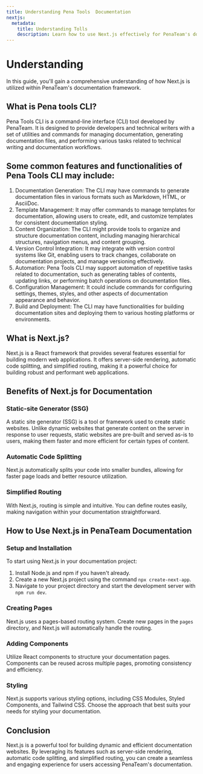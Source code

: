 ```yaml
---
title: Understanding Pena Tools  Documentation
nextjs:
  metadata:
    title: Understanding Tolls
    description: Learn how to use Next.js effectively for PenaTeam's documentation.
---
```


# Understanding

In this guide, you'll gain a comprehensive understanding of how Next.js is utilized within PenaTeam's documentation framework.

## What is Pena tools CLI?

Pena Tools CLI is a command-line interface (CLI) tool developed by PenaTeam. It is designed to provide developers and technical writers with a set of utilities and commands for managing documentation, generating documentation files, and performing various tasks related to technical writing and documentation workflows.

## Some common features and functionalities of Pena Tools CLI may include:
1. Documentation Generation: The CLI may have commands to generate documentation files in various formats such as Markdown, HTML, or AsciiDoc.
2. Template Management: It may offer commands to manage templates for documentation, allowing users to create, edit, and customize templates for consistent documentation styling.
3. Content Organization: The CLI might provide tools to organize and structure documentation content, including managing hierarchical structures, navigation menus, and content grouping.
4. Version Control Integration: It may integrate with version control systems like Git, enabling users to track changes, collaborate on documentation projects, and manage versioning effectively.
5. Automation: Pena Tools CLI may support automation of repetitive tasks related to documentation, such as generating tables of contents, updating links, or performing batch operations on documentation files.
6. Configuration Management: It could include commands for configuring settings, themes, styles, and other aspects of documentation appearance and behavior.
7. Build and Deployment: The CLI may have functionalities for building documentation sites and deploying them to various hosting platforms or environments.

## What is Next.js?

Next.js is a React framework that provides several features essential for building modern web applications. It offers server-side rendering, automatic code splitting, and simplified routing, making it a powerful choice for building robust and performant web applications.

## Benefits of Next.js for Documentation

### Static-site Generator (SSG)

A static site generator (SSG) is a tool or framework used to create static websites. Unlike dynamic websites that generate content on the server in response to user requests, static websites are pre-built and served as-is to users, making them faster and more efficient for certain types of content.

### Automatic Code Splitting

Next.js automatically splits your code into smaller bundles, allowing for faster page loads and better resource utilization.

### Simplified Routing

With Next.js, routing is simple and intuitive. You can define routes easily, making navigation within your documentation straightforward.

## How to Use Next.js in PenaTeam Documentation

### Setup and Installation

To start using Next.js in your documentation project:

1. Install Node.js and npm if you haven't already.
2. Create a new Next.js project using the command `npx create-next-app`.
3. Navigate to your project directory and start the development server with `npm run dev`.

### Creating Pages

Next.js uses a pages-based routing system. Create new pages in the `pages` directory, and Next.js will automatically handle the routing.

### Adding Components

Utilize React components to structure your documentation pages. Components can be reused across multiple pages, promoting consistency and efficiency.

### Styling

Next.js supports various styling options, including CSS Modules, Styled Components, and Tailwind CSS. Choose the approach that best suits your needs for styling your documentation.

## Conclusion

Next.js is a powerful tool for building dynamic and efficient documentation websites. By leveraging its features such as server-side rendering, automatic code splitting, and simplified routing, you can create a seamless and engaging experience for users accessing PenaTeam's documentation.
